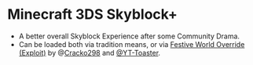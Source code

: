 # Minecraft 3DS Skyblock+
- A better overall Skyblock Experience after some Community Drama.
- Can be loaded both via tradition means, or via <ins>Festive World Override (Exploit)</ins> by @[Cracko298](https://github.com/Cracko298) and [@YT-Toaster](https://github.com/YT-Toaster).
